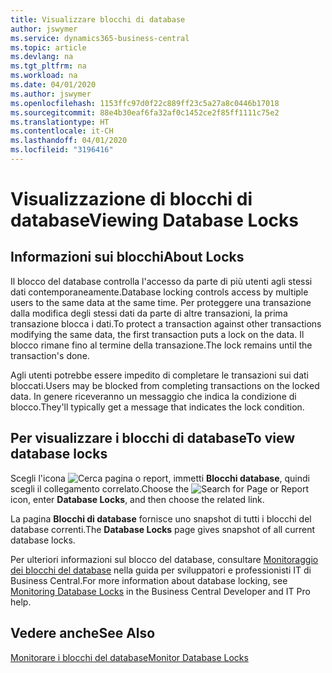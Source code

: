 ```yaml
---
title: Visualizzare blocchi di database
author: jswymer
ms.service: dynamics365-business-central
ms.topic: article
ms.devlang: na
ms.tgt_pltfrm: na
ms.workload: na
ms.date: 04/01/2020
ms.author: jswymer
ms.openlocfilehash: 1153ffc97d0f22c889ff23c5a27a8c0446b17018
ms.sourcegitcommit: 88e4b30eaf6fa32af0c1452ce2f85ff1111c75e2
ms.translationtype: HT
ms.contentlocale: it-CH
ms.lasthandoff: 04/01/2020
ms.locfileid: "3196416"
---
```

# <a name="viewing-database-locks"></a><span data-ttu-id="85040-102">Visualizzazione di blocchi di database</span><span class="sxs-lookup"><span data-stu-id="85040-102">Viewing Database Locks</span></span>

## <a name="about-locks"></a><span data-ttu-id="85040-103">Informazioni sui blocchi</span><span class="sxs-lookup"><span data-stu-id="85040-103">About Locks</span></span>

<span data-ttu-id="85040-104">Il blocco del database controlla l'accesso da parte di più utenti agli stessi dati contemporaneamente.</span><span class="sxs-lookup"><span data-stu-id="85040-104">Database locking controls access by multiple users to the same data at the same time.</span></span> <span data-ttu-id="85040-105">Per proteggere una transazione dalla modifica degli stessi dati da parte di altre transazioni, la prima transazione blocca i dati.</span><span class="sxs-lookup"><span data-stu-id="85040-105">To protect a transaction against other transactions modifying the same data, the first transaction puts a lock on the data.</span></span> <span data-ttu-id="85040-106">Il blocco rimane fino al termine della transazione.</span><span class="sxs-lookup"><span data-stu-id="85040-106">The lock remains until the transaction's done.</span></span>

<span data-ttu-id="85040-107">Agli utenti potrebbe essere impedito di completare le transazioni sui dati bloccati.</span><span class="sxs-lookup"><span data-stu-id="85040-107">Users may be blocked from completing transactions on the locked data.</span></span> <span data-ttu-id="85040-108">In genere riceveranno un messaggio che indica la condizione di blocco.</span><span class="sxs-lookup"><span data-stu-id="85040-108">They'll typically get a message that indicates the lock condition.</span></span>

## <a name="to-view-database-locks"></a><span data-ttu-id="85040-109">Per visualizzare i blocchi di database</span><span class="sxs-lookup"><span data-stu-id="85040-109">To view database locks</span></span>

<span data-ttu-id="85040-110">Scegli l'icona ![Cerca pagina o report](media/ui-search/search_small.png "Icona Cerca pagina o report"), immetti **Blocchi database**, quindi scegli il collegamento correlato.</span><span class="sxs-lookup"><span data-stu-id="85040-110">Choose the ![Search for Page or Report](media/ui-search/search_small.png "Search for Page or Report icon") icon, enter **Database Locks**, and then choose the related link.</span></span>

<span data-ttu-id="85040-111">La pagina **Blocchi di database** fornisce uno snapshot di tutti i blocchi del database correnti.</span><span class="sxs-lookup"><span data-stu-id="85040-111">The **Database Locks** page gives snapshot of all current database locks.</span></span>

<span data-ttu-id="85040-112">Per ulteriori informazioni sul blocco del database, consultare [Monitoraggio dei blocchi del database](/dynamics365/business-central/a/dev-itpro/administration/monitor-database-locks) nella guida per sviluppatori e professionisti IT di Business Central.</span><span class="sxs-lookup"><span data-stu-id="85040-112">For more information about database locking, see [Monitoring Database Locks](/dynamics365/business-central/a/dev-itpro/administration/monitor-database-locks) in the Business Central Developer and IT Pro help.</span></span>

## <a name="see-also"></a><span data-ttu-id="85040-113">Vedere anche</span><span class="sxs-lookup"><span data-stu-id="85040-113">See Also</span></span>

[<span data-ttu-id="85040-114">Monitorare i blocchi del database</span><span class="sxs-lookup"><span data-stu-id="85040-114">Monitor Database Locks</span></span>](/dynamics365/business-central/a/dev-itpro/administration/monitor-database-locks) 
